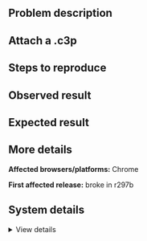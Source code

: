 ## Problem description



## Attach a .c3p



## Steps to reproduce



## Observed result



## Expected result



## More details



**Affected browsers/platforms:** Chrome

**First affected release:** broke in r297b

## System details

<details><summary>View details</summary>



</details>
